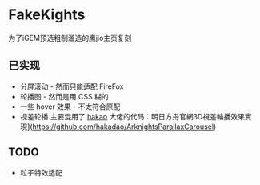 # FakeKights
为了iGEM预选粗制滥造的鹰jio主页复刻

## 已实现

* 分屏滚动 - 然而只能适配 FireFox
* 轮播图 - 然而是用 CSS 糊的
* 一些 hover 效果 - 不太符合原配
* 视差轮播
  主要混用了 [hakao](https://github.com/hakadao) 大佬的代码：明日方舟官網3D視差輪播效果實現](https://github.com/hakadao/ArknightsParallaxCarousel)

## TODO

* 粒子特效适配
